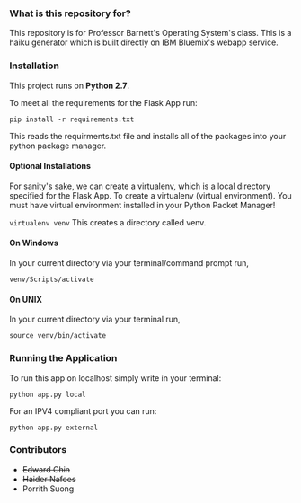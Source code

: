 ### What is this repository for?
This repository is for Professor Barnett's Operating System's class. This is a
haiku generator which is built directly on IBM Bluemix's webapp service.

### Installation
This project runs on **Python 2.7**.

To meet all the requirements for the Flask App run:

`pip install -r requirements.txt`

This reads the requirments.txt file and installs all of the packages into your python package manager.

#### Optional Installations
For sanity's sake, we can create a virtualenv, which is a local directory specified for the Flask App. To create a virtualenv (virtual environment). You must have virtual environment installed in your Python Packet Manager!

`virtualenv venv`
This creates a directory called venv.

#### On Windows
In your current directory via your terminal/command prompt run,

`venv/Scripts/activate`

#### On UNIX
In your current directory via your terminal run,

`source venv/bin/activate`

### Running the Application
To run this app on localhost simply write in your terminal:

`python app.py local`

For an IPV4 compliant port you can run:

`python app.py external`

### Contributors
* ~~Edward Chin~~
* ~~Haider Nafees~~
* Porrith Suong

